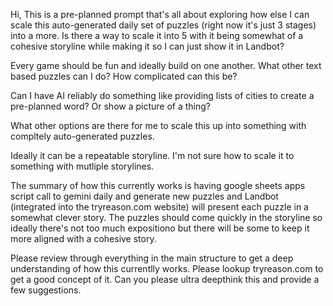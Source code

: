 Hi, This is a pre-planned prompt that's all about exploring how else I can scale this auto-generated daily set of puzzles (right now it's just 3 stages) into a more. Is there a way to scale it into 5 with it being somewhat of a cohesive storyline while making it so I can just show it in Landbot? 

Every game should be fun and ideally build on one another. What other text based puzzles can I do? How complicated can this be? 

Can I have AI reliably do something like providing lists of cities to create a pre-planned word? Or show a picture of a thing? 

What other options are there for me to scale this up into something with compltely auto-generated puzzles. 

Ideally it can be a repeatable storyline. I'm not sure how to scale it to something with mutliple storylines. 

The summary of how this currently works is having google sheets apps script call to gemini daily and generate new puzzles and Landbot (integrated into the tryreason.com website) will present each puzzle in a somewhat clever story. The puzzles should come quickly in the storyline so ideally there's not too much expositiono but there will be some to keep it more aligned with a cohesive story. 

Please review through everything in the main structure to get a deep understanding of how this currentlly works. Please lookup tryreason.com to get a good concept of it. Can you please ultra deepthink this and provide a few suggestions. 
